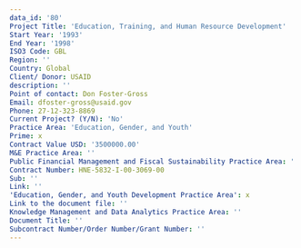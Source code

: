 ```yaml
---
data_id: '80'
Project Title: 'Education, Training, and Human Resource Development'
Start Year: '1993'
End Year: '1998'
ISO3 Code: GBL
Region: ''
Country: Global
Client/ Donor: USAID
description: ''
Point of contact: Don Foster-Gross
Email: dfoster-gross@usaid.gov
Phone: 27-12-323-8869
Current Project? (Y/N): 'No'
Practice Area: 'Education, Gender, and Youth'
Prime: x
Contract Value USD: '3500000.00'
M&E Practice Area: ''
Public Financial Management and Fiscal Sustainability Practice Area: ''
Contract Number: HNE-5832-I-00-3069-00
Sub: ''
Link: ''
'Education, Gender, and Youth Development Practice Area': x
Link to the document file: ''
Knowledge Management and Data Analytics Practice Area: ''
Document Title: ''
Subcontract Number/Order Number/Grant Number: ''
---
```

